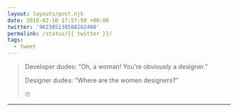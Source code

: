 ```yaml
---
layout: layouts/post.njk
date: 2018-02-10 17:57:50 +00:00
twitter: '962385130588262400'
permalink: /status/{{ twitter }}/
tags: 
  - tweet
---
```


> Developer dudes: “Oh, a woman! You’re obviously a designer.”
> 
> Designer dudes: “Where are the women designers?”
> 
> 🙄

---
